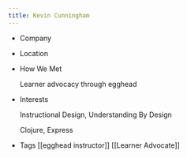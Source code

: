 ```yaml
---
title: Kevin Cunningham
---
```

- Company
- Location
- How We Met 
  
  Learner advocacy through egghead
- Interests
  
  Instructional Design, Understanding By Design

  Clojure, Express 
- Tags 
  [[egghead instructor]]
  [[Learner Advocate]]
